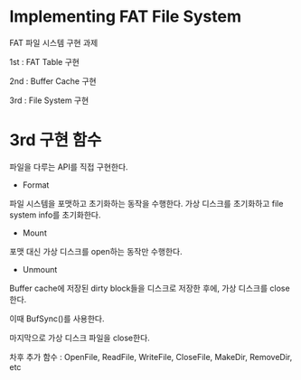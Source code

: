 # Implementing FAT File System

FAT 파일 시스템 구현 과제


1st : FAT Table 구현

2nd : Buffer Cache 구현

3rd : File System 구현


 # 3rd 구현 함수
 파일을 다루는 API를 직접 구현한다.
 
 - Format
 
 파일 시스템을 포맷하고 초기화하는 동작을 수행한다. 가상 디스크를 초기화하고 file system info를 초기화한다.
 
 - Mount
 
 포맷 대신 가상 디스크를 open하는 동작만 수행한다. 
 
 - Unmount
 
 Buffer cache에 저장된 dirty block들을 디스크로 저장한 후에, 가상 디스크를 close 한다. 
 
 이때 BufSync()를 사용한다. 
          
 마지막으로 가상 디스크 파일을 close한다.
 
 
 차후 추가 함수 : OpenFile, ReadFile, WriteFile, CloseFile, MakeDir, RemoveDir, etc
